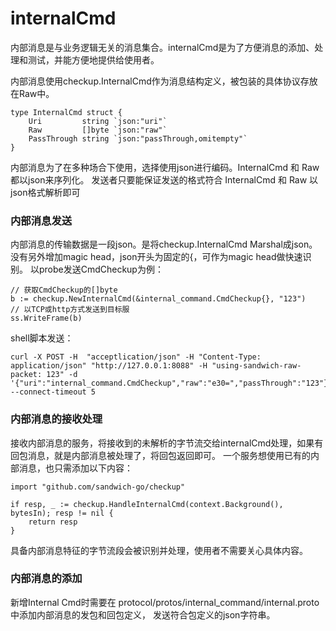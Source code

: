 # internalCmd

内部消息是与业务逻辑无关的消息集合。internalCmd是为了方便消息的添加、处理和测试，并能方便地提供给使用者。

内部消息使用checkup.InternalCmd作为消息结构定义，被包装的具体协议存放在Raw中。
````golang
type InternalCmd struct {
	Uri         string `json:"uri"`
	Raw         []byte `json:"raw"`
	PassThrough string `json:"passThrough,omitempty"`
}
````
内部消息为了在多种场合下使用，选择使用json进行编码。InternalCmd 和 Raw 都以json来序列化。
发送者只要能保证发送的格式符合 InternalCmd 和 Raw 以json格式解析即可

### 内部消息发送
内部消息的传输数据是一段json。是将checkup.InternalCmd Marshal成json。没有另外增加magic head，json开头为固定的{，可作为magic head做快速识别。
以probe发送CmdCheckup为例：
````golang
// 获取CmdCheckup的[]byte
b := checkup.NewInternalCmd(&internal_command.CmdCheckup{}, "123")
// 以TCP或http方式发送到目标服
ss.WriteFrame(b)
````
shell脚本发送：
````shell
curl -X POST -H  "acceptlication/json" -H "Content-Type: application/json" "http://127.0.0.1:8088" -H "using-sandwich-raw-packet: 123" -d '{"uri":"internal_command.CmdCheckup","raw":"e30=","passThrough":"123"}' --connect-timeout 5
````

### 内部消息的接收处理
接收内部消息的服务，将接收到的未解析的字节流交给internalCmd处理，如果有回包消息，就是内部消息被处理了，将回包返回即可。
一个服务想使用已有的内部消息，也只需添加以下内容：
````golang
import "github.com/sandwich-go/checkup"

if resp, _ := checkup.HandleInternalCmd(context.Background(), bytesIn); resp != nil {
    return resp
}
````
具备内部消息特征的字节流段会被识别并处理，使用者不需要关心具体内容。

### 内部消息的添加
新增Internal Cmd时需要在 protocol/protos/internal_command/internal.proto 中添加内部消息的发包和回包定义，
发送符合包定义的json字符串。